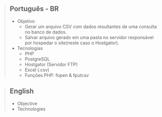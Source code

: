 > ## Português - BR
> - Objetivo
>   - Gerar um arquivo CSV com dados resultantes de uma consulta no banco de dados.
>   - Salvar arquivo gerado em uma pasta no servidor responsável por hospedar o site(neste caso o Hostgator). 
> - Tecnologias
>     - PHP
>     - PostgreSQL 
>     - Hostgator (Servidor FTP)
>     - Excel (.csv)
>     - Funções PHP: fopen & fputcsv

> ## English
> - Objective
> - Technologies
